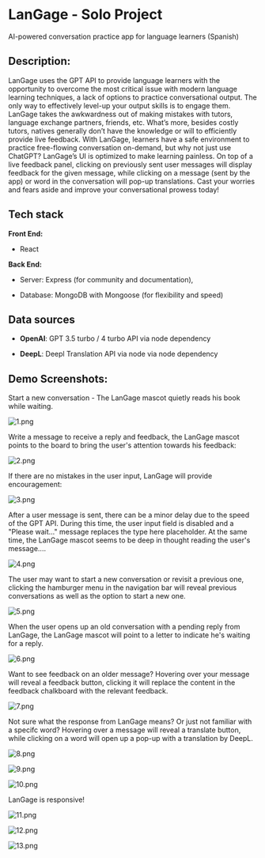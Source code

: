 # LanGage - Solo Project

AI-powered conversation practice app for language learners (Spanish)

## Description:

LanGage uses the GPT API to provide language learners with the
opportunity to overcome the most critical issue with modern language learning
techniques, a lack of options to practice conversational output. The only way
to effectively level-up your output skills is to engage them. LanGage takes the
awkwardness out of making mistakes with tutors, language exchange partners, friends,
etc. What’s more, besides costly tutors, natives generally don’t have the knowledge
or will to efficiently provide live feedback. With LanGage, learners have a
safe environment to practice free-flowing conversation on-demand, but why not
just use ChatGPT? LanGage’s UI is optimized to make learning painless. On top
of a live feedback panel, clicking on previously sent user messages will
display feedback for the given message, while clicking on a message (sent by the
app) or word in the conversation will pop-up translations. Cast your worries
and fears aside and improve your conversational prowess today!

## Tech stack

**Front End:**

- React

**Back End:**

- Server: Express (for community and documentation),

- Database: MongoDB with Mongoose (for flexibility and speed)

## Data sources

- **OpenAI**: GPT 3.5 turbo / 4 turbo API via node dependency

- **DeepL**: Deepl Translation API via node via node dependency

## Demo Screenshots:

Start a new conversation - The LanGage mascot quietly reads his book while waiting.

![1.png](C:\Users\chris\Documents\Software%20Development\Codeworks\Senior%20Projects\Solo\LanGage\Screenshots\1.png)

Write a message to receive a reply and feedback, the LanGage mascot points to the board to bring the user's attention towards his feedback:

![2.png](C:\Users\chris\Documents\Software%20Development\Codeworks\Senior%20Projects\Solo\LanGage\Screenshots\2.png)

If there are no mistakes in the user input, LanGage will provide encouragement:

![3.png](C:\Users\chris\Documents\Software%20Development\Codeworks\Senior%20Projects\Solo\LanGage\Screenshots\3.png)

After a user message is sent, there can be a minor delay due to the speed of the GPT API. During this time, the user input field is disabled and a "Please wait..." message replaces the type here placeholder. At the same time, the LanGage mascot seems to be deep in thought reading the user's message....

![4.png](C:\Users\chris\Documents\Software%20Development\Codeworks\Senior%20Projects\Solo\LanGage\Screenshots\4.png)

The user may want to start a new conversation or revisit a previous one, clicking the hamburger menu in the navigation bar will reveal previous conversations as well as the option to start a new one.

![5.png](C:\Users\chris\Documents\Software%20Development\Codeworks\Senior%20Projects\Solo\LanGage\Screenshots\5.png)

When the user opens up an old conversation with a pending reply from LanGage, the LanGage mascot will point to a letter to indicate he's waiting for a reply.

![6.png](C:\Users\chris\Documents\Software%20Development\Codeworks\Senior%20Projects\Solo\LanGage\Screenshots\6.png)

Want to see feedback on an older message? Hovering over your message will reveal a feedback button, clicking it will replace the content in the feedback chalkboard with the relevant feedback.

![7.png](C:\Users\chris\Documents\Software%20Development\Codeworks\Senior%20Projects\Solo\LanGage\Screenshots\7.png)

Not sure what the response from LanGage means? Or just not familiar with a specifc word? Hovering over a message will reveal a translate button, while clicking on a word will open up a pop-up with a translation by DeepL.

![8.png](C:\Users\chris\Documents\Software%20Development\Codeworks\Senior%20Projects\Solo\LanGage\Screenshots\8.png)

![9.png](C:\Users\chris\Documents\Software%20Development\Codeworks\Senior%20Projects\Solo\LanGage\Screenshots\9.png)

![10.png](C:\Users\chris\Documents\Software%20Development\Codeworks\Senior%20Projects\Solo\LanGage\Screenshots\10.png)

LanGage is responsive!

![11.png](C:\Users\chris\Documents\Software%20Development\Codeworks\Senior%20Projects\Solo\LanGage\Screenshots\11.png)

![12.png](C:\Users\chris\Documents\Software%20Development\Codeworks\Senior%20Projects\Solo\LanGage\Screenshots\12.png)

![13.png](C:\Users\chris\Documents\Software%20Development\Codeworks\Senior%20Projects\Solo\LanGage\Screenshots\13.png)
